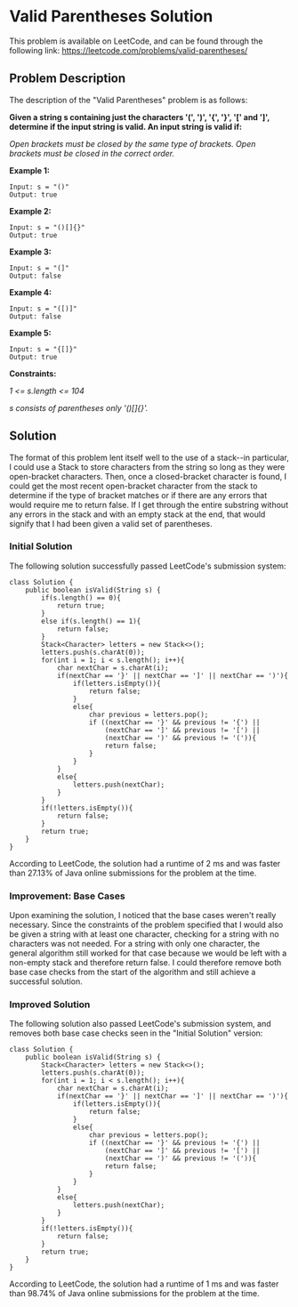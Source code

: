 # Valid Parentheses Solution

This problem is available on LeetCode, and can be found through the following link: https://leetcode.com/problems/valid-parentheses/

## Problem Description

The description of the "Valid Parentheses" problem is as follows:

**Given a string s containing just the characters '(', ')', '{', '}', '[' and ']', determine if the input string is valid. An input string is valid if:**

*Open brackets must be closed by the same type of brackets.*
*Open brackets must be closed in the correct order.*

**Example 1:**

```
Input: s = "()"
Output: true
```

**Example 2:**

```
Input: s = "()[]{}"
Output: true
```

**Example 3:**

```
Input: s = "(]"
Output: false
```

**Example 4:**

```
Input: s = "([)]"
Output: false
```

**Example 5:**

```
Input: s = "{[]}"
Output: true
```

**Constraints:**

*1 <= s.length <= 104*

*s consists of parentheses only '()[]{}'.*

## Solution

The format of this problem lent itself well to the use of a stack--in particular, I could use a Stack to store characters from the string so long as they were open-bracket characters. Then, once a closed-bracket character is found, I could get the most recent open-bracket character from the stack to determine if the type of bracket matches or if there are any errors that would require me to return false. If I get through the entire substring without any errors in the stack and with an empty stack at the end, that would signify that I had been given a valid set of parentheses.

### Initial Solution

The following solution successfully passed LeetCode's submission system:

```
class Solution {
    public boolean isValid(String s) {
        if(s.length() == 0){
            return true;
        }
        else if(s.length() == 1){
            return false;
        }
        Stack<Character> letters = new Stack<>();
        letters.push(s.charAt(0));
        for(int i = 1; i < s.length(); i++){
            char nextChar = s.charAt(i);
            if(nextChar == '}' || nextChar == ']' || nextChar == ')'){
                if(letters.isEmpty()){
                    return false;
                }
                else{
                    char previous = letters.pop();
                    if ((nextChar == '}' && previous != '{') ||
                        (nextChar == ']' && previous != '[') ||
                        (nextChar == ')' && previous != '(')){
                        return false;
                    }
                }
            }
            else{
                letters.push(nextChar);
            }
        }
        if(!letters.isEmpty()){
            return false;
        }
        return true;
    }
}
```
According to LeetCode, the solution had a runtime of 2 ms and was faster than 27.13% of Java online submissions for the problem at the time.

### Improvement: Base Cases

Upon examining the solution, I noticed that the base cases weren't really necessary. Since the constraints of the problem specified that I would also be given a string with at least one character, checking for a string with no characters was not needed. For a string with only one character, the general algorithm still worked for that case because we would be left with a non-empty stack and therefore return false. I could therefore remove both base case checks from the start of the algorithm and still achieve a successful solution.

### Improved Solution

The following solution also passed LeetCode's submission system, and removes both base case checks seen in the "Initial Solution" version:

```
class Solution {
    public boolean isValid(String s) {
        Stack<Character> letters = new Stack<>();
        letters.push(s.charAt(0));
        for(int i = 1; i < s.length(); i++){
            char nextChar = s.charAt(i);
            if(nextChar == '}' || nextChar == ']' || nextChar == ')'){
                if(letters.isEmpty()){
                    return false;
                }
                else{
                    char previous = letters.pop();
                    if ((nextChar == '}' && previous != '{') ||
                        (nextChar == ']' && previous != '[') ||
                        (nextChar == ')' && previous != '(')){
                        return false;
                    }
                }
            }
            else{
                letters.push(nextChar);
            }
        }
        if(!letters.isEmpty()){
            return false;
        }
        return true;
    }
}
```
According to LeetCode, the solution had a runtime of 1 ms and was faster than 98.74% of Java online submissions for the problem at the time.
